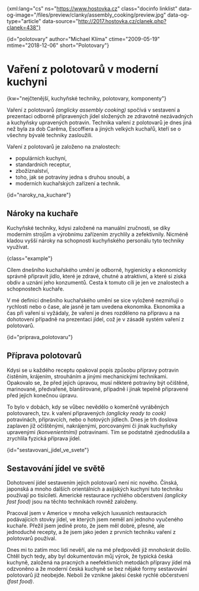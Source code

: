 
{xml:lang="cs" ns="https://www.hostovka.cz" class="docinfo linklist" data-og-image="/files/preview/clanky/assembly_cooking/preview.jpg" data-og-type="article" data-source="http://2017.hostovka.cz/clanek.php?clanek=438"}

{id="polotovary" author="Michael Klíma" ctime="2009-05-19" mtime="2018-12-06" short="Polotovary"}

# Vaření z polotovarů v moderní kuchyni

{kw="nejčtenější, kuchyňské techniky, polotovary, komponenty"}

Vaření z polotovarů _(anglicky assembly cooking)_ spočívá v sestavení a prezentaci odborně připravených jídel složených ze zdravotně nezávadných a kuchyňsky upravených potravin. Technika vaření z polotovarů je dnes jiná než byla za dob Carêma, Escoffiera a jiných velkých kuchařů, kteří se o všechny bývalé techniky zasloužili.

Vaření z polotovarů je založeno na znalostech:

  * populárních kuchyní,
  * standardních receptur,
  * zbožíznalství,
  * toho, jak se potraviny jedna s druhou snoubí, a
  * moderních kuchařských zařízení a technik.

{id="naroky\_na\_kuchare"}

## Nároky na kuchaře

Kuchyňské techniky, kdysi založené na manuální zručnosti, se díky moderním strojům a výrobnímu zařízením zrychlily a zefektivnily. Nicméně kladou vyšší nároky na schopnosti kuchyňského personálu tyto techniky využívat.

{class="example"}

Cílem dnešního kuchařského umění je odborně, hygienicky a ekonomicky správně připravit jídlo, které je zdravé, chutné a atraktivní, a které si získá obdiv a uznání jeho konzumentů. Cesta k tomuto cíli je jen ve znalostech a schopnostech kuchaře.

V mé definici dnešního kuchařského umění se sice vyloženě nezmiňuji o rychlosti nebo o čase, ale jasně je tam uvedena ekonomika. Ekonomika a čas při vaření si vyžádaly, že vaření je dnes rozděleno na přípravu a na dohotovení případně na prezentaci jídel, což je v zásadě systém vaření z polotovarů.

{id="priprava_polotovaru"}

## Příprava polotovarů

Kdysi se u každého receptu opakoval popis způsobu přípravy potravin čistěním, krájením, strouháním a jinými mechanickými technikami. Opakovalo se, že před jejich úpravou, musí některé potraviny být očištěné, marinované, předvařené, blanšírované, případně i jinak tepelně připravené před jejich konečnou úpravu.

To bylo v dobách, kdy se vůbec nevědělo o komerčně vyráběných polotovarech, tzv. k vaření připravených _(anglicky ready to cook)_ potravinách, přípravcích, nebo o hotových jídlech. Dnes je trh doslova zaplaven již očištěnými, nakrájenými, porcovanými či jinak kuchyňsky upravenými _(konvenientními)_ potravinami. Tím se podstatně zjednodušila a zrychlila fyzická příprava jídel.

{id="sestavovani\_jidel\_ve_svete"}

## Sestavování jídel ve světě

Dohotovení jídel sestavením jejich polotovarů není nic nového. Čínská, japonská a mnoho dalších orientálních a asijských kuchyní tuto techniku používají po tisíciletí. Americké restaurace rychlého občerstvení _(anglicky fast food)_ jsou na těchto technikách rovněž založeny.

Pracoval jsem v Americe v mnoha velkých luxusních restauracích podávajících stovky jídel, ve kterých jsem neměl ani jednoho vyučeného kuchaře. Přežil jsem jedině proto, že jsem měl dobré, přesné, ale jednoduché recepty, a že jsem jako jeden z prvních techniku vaření z polotovarů používal.

Dnes mi to zatím moc lidí nevěří, ale na mé předpovědi již mnohokrát došlo. Chtěl bych tedy, aby byl dokumentován můj výrok, že typická česká kuchyně, založená na pracných a neefektivních metodách přípravy jídel má odzvoněno a že moderní česká kuchyně se bez nějaké formy sestavování polotovarů již neobejde. Neboli že vznikne jakési české rychlé občerstvení _(fast food)_.

